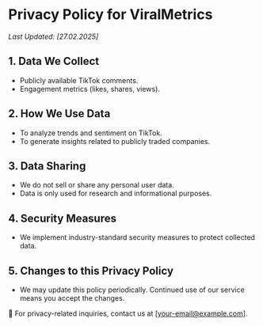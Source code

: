 # Privacy Policy for ViralMetrics

_Last Updated: [27.02.2025]_

## 1. Data We Collect
- Publicly available TikTok comments.
- Engagement metrics (likes, shares, views).

## 2. How We Use Data
- To analyze trends and sentiment on TikTok.
- To generate insights related to publicly traded companies.

## 3. Data Sharing
- We do not sell or share any personal user data.
- Data is only used for research and informational purposes.

## 4. Security Measures
- We implement industry-standard security measures to protect collected data.

## 5. Changes to this Privacy Policy
- We may update this policy periodically. Continued use of our service means you accept the changes.

📩 For privacy-related inquiries, contact us at [your-email@example.com].
